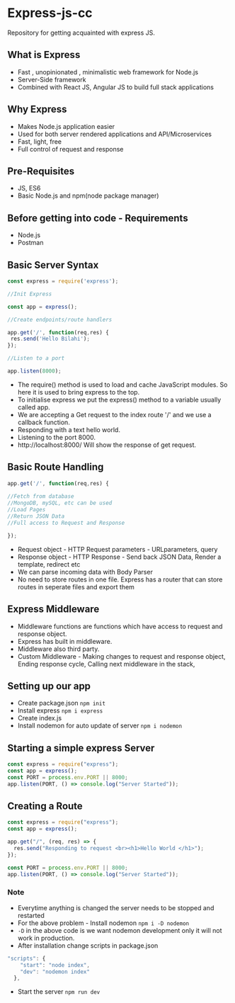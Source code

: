 # Express-js-cc
Repository for getting acquainted with express JS.

## What is Express
* Fast , unopinionated , minimalistic  web framework for Node.js 
* Server-Side framework
* Combined with React JS, Angular JS to build full stack applications 

## Why Express

* Makes Node.js application easier 
* Used for both server rendered applications and API/Microservices 
* Fast, light, free
* Full control of request and response 

## Pre-Requisites 

* JS, ES6
* Basic Node.js and npm(node package manager)

## Before getting into code - Requirements 
* Node.js
* Postman

## Basic Server Syntax

```javascript
const express = require('express');

//Init Express

const app = express();

//Create endpoints/route handlers

app.get('/', function(req,res) {
 res.send('Hello Bilahi');
});

//Listen to a port 

app.listen(8000);

```
* The require() method is used to load and cache JavaScript modules. So here it is used to bring express to the top.
* To initialise express we put the express() method to a variable usually called app.
* We are accepting a Get request to the index route '/' and we use a callback function.
* Responding with a text hello world. 
* Listening to the port 8000. 
* http://localhost:8000/ Will show the response of get request. 

## Basic Route Handling 

```javascript 
app.get('/', function(req,res) {
 
//Fetch from database
//MongoDB, mySQL, etc can be used 
//Load Pages
//Return JSON Data
//Full access to Request and Response

});

```
* Request object - HTTP Request parameters - URLparameters, query
* Response object - HTTP Response - Send back JSON Data, Render a template, redirect etc
* We can parse incoming data with Body Parser
* No need to store routes in one file. Express has a router that can store routes in seperate files and export them 

## Express Middleware 

* Middleware functions are functions which have access to request and response object. 
* Express has built in middleware.
* Middleware also third party. 
* Custom Middleware - Making changes to request and response object, Ending response cycle, Calling next middleware in the stack, 

## Setting up our app

* Create package.json ```npm init```
* Install express ```npm i express```
* Create index.js
* Install nodemon for auto update of server ```npm i nodemon```

## Starting a simple express Server 

```javascript 
const express = require("express");
const app = express();
const PORT = process.env.PORT || 8000;
app.listen(PORT, () => console.log("Server Started"));
```

## Creating a Route
```javascript
const express = require("express");
const app = express();

app.get("/", (req, res) => {
  res.send("Responding to request <br><h1>Hello World </h1>");
});

const PORT = process.env.PORT || 8000;
app.listen(PORT, () => console.log("Server Started"));

```

### Note 

* Everytime anything is changed the server needs to be stopped and restarted 
* For the above problem - Install nodemon ```npm i -D nodemon```
* ```-D``` in the above code is we want nodemon development only it will not work in production.
* After installation change scripts in package.json

```javascript
"scripts": {
    "start": "node index",
    "dev": "nodemon index"
  },
```
* Start the server ```npm run dev```

